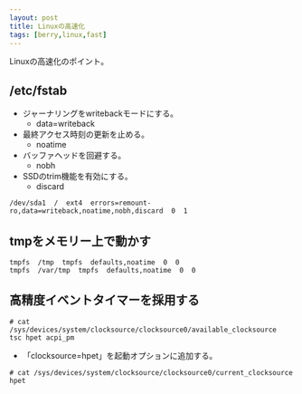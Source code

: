 ```yaml
---
layout: post
title: Linuxの高速化
tags: [berry,linux,fast]
---
```


Linuxの高速化のポイント。

## /etc/fstab

* ジャーナリングをwritebackモードにする。
  * data=writeback
* 最終アクセス時刻の更新を止める。
  * noatime
* バッファヘッドを回避する。
  * nobh
* SSDのtrim機能を有効にする。
  * discard

```
/dev/sda1  /  ext4  errors=remount-ro,data=writeback,noatime,nobh,discard  0  1
```

## tmpをメモリー上で動かす

```
tmpfs  /tmp  tmpfs  defaults,noatime  0  0
tmpfs  /var/tmp  tmpfs  defaults,noatime  0  0
```

## 高精度イベントタイマーを採用する

```
# cat /sys/devices/system/clocksource/clocksource0/available_clocksource
tsc hpet acpi_pm
```

* 「clocksource=hpet」を起動オプションに追加する。

```
# cat /sys/devices/system/clocksource/clocksource0/current_clocksource
hpet
```
